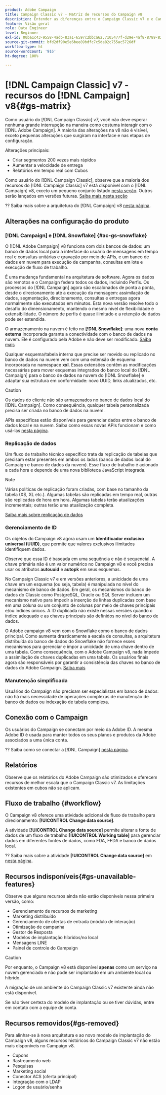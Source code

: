 ```yaml
---
product: Adobe Campaign
title: Campaign Classic v7 - Matriz de recursos do Campaign v8
description: Entender as diferenças entre o Campaign Classic v7 e o Campaign v8
feature: Visão geral
role: Data Engineer
level: Beginner
exl-id: 00ba1c43-9558-4adb-83a1-6597c2bbca62,7105477f-d29e-4af8-8789-82b4459761b0
source-git-commit: bfd2df90e5e6bee89bdfc7c5da82c755ac5726df
workflow-type: ht
source-wordcount: '916'
ht-degree: 100%

---
```


# [!DNL Campaign Classic] v7 - recursos do [!DNL Campaign] v8{#gs-matrix}

Como usuário do [!DNL Campaign Classic] v7, você não deve esperar nenhuma grande interrupção na maneira como costuma interagir com o [!DNL Adobe Campaign]. A maioria das alterações na v8 não é visível, exceto pequenas alterações que surgiram na interface e nas etapas de configuração.

Alterações principais:

* Criar segmentos 200 vezes mais rápidos
* Aumentar a velocidade de entrega
* Relatórios em tempo real com Cubos

Como usuário do [!DNL Campaign Classic], observe que a maioria dos recursos do [!DNL Campaign Classic] v7 está disponível com o [!DNL Campaign] v8, exceto um pequeno conjunto listado [nesta seção](#gs-removed). Outros serão lançados em versões futuras. [Saiba mais nesta seção](#gs-unavailable-features)

?? Saiba mais sobre a arquitetura do [!DNL Campaign] v8 [nesta página](../dev/architecture.md).

## Alterações na configuração do produto

### [!DNL Campaign] e [!DNL Snowflake] {#ac-gs-snowflake}

O [!DNL Adobe Campaign] v8 funciona com dois bancos de dados: um banco de dados local para a interface do usuário de mensagens em tempo real e consultas unitárias e gravação por meio de APIs, e um banco de dados em nuvem para execução de campanha, consultas em lote e execução de fluxo de trabalho.

É uma mudança fundamental na arquitetura de software. Agora os dados são remotos e o Campaign federa todos os dados, incluindo Perfis. Os processos do [!DNL Campaign] agora são escalonados de ponta a ponta, desde o direcionamento até a execução da mensagem: assimilação de dados, segmentação, direcionamento, consultas e entregas agora normalmente são executados em minutos. Esta nova versão resolve todo o desafio do dimensionamento, mantendo o mesmo nível de flexibilidade e extensibilidade. O número de perfis é quase ilimitado e a retenção de dados pode ser estendida.

O armazenamento na nuvem é feito no **[!DNL Snowflake]**: uma nova **conta externa** incorporada garante a conectividade com o banco de dados na nuvem. Ele é configurado pela Adobe e não deve ser modificado. [Saiba mais](../config/external-accounts.md)

Qualquer esquema/tabela interna que precise ser movido ou replicado no banco de dados na nuvem vem com uma extensão de esquema incorporada no namespace **xxl**. Essas extensões contêm as modificações necessárias para mover esquemas integrados do banco local do [!DNL Campaign] para o banco de dados na nuvem do [!DNL Snowflake] e adaptar sua estrutura em conformidade: novo UUID, links atualizados, etc.

>[!CAUTION]
>
> Os dados do cliente não são armazenados no banco de dados local do [!DNL Campaign]. Como consequência, qualquer tabela personalizada precisa ser criada no banco de dados na nuvem.


APIs específicas estão disponíveis para gerenciar dados entre o banco de dados local e na nuvem. Saiba como essas novas APIs funcionam e como usá-las [nesta página](../dev/new-apis.md).

### Replicação de dados

Um fluxo de trabalho técnico específico trata da replicação de tabelas que precisam estar presentes em ambos os lados (banco de dados local do Campaign e banco de dados da nuvem). Esse fluxo de trabalho é acionado a cada hora e depende de uma nova biblioteca JavaScript integrada.

>[!NOTE]
>
> Várias políticas de replicação foram criadas, com base no tamanho da tabela (XS, XL etc.).
> Algumas tabelas são replicadas em tempo real, outras são replicadas de hora em hora. Algumas tabelas terão atualizações incrementais; outras terão uma atualização completa.


[Saiba mais sobre replicação de dados](../config/replication.md)

### Gerenciamento de ID

Os objetos do Campaign v8 agora usam um **Identificador exclusivo universal (UUID)**, que permite que valores exclusivos ilimitados identifiquem dados.

Observe que essa ID é baseada em uma sequência e não é sequencial. A chave primária não é um valor numérico no Campaign v8 e você precisa usar os atributos **autouuid** e **autopk** em seus esquemas.

No Campaign Classic v7 e em versões anteriores, a unicidade de uma chave em um esquema (ou seja, tabela) é manipulada no nível do mecanismo de banco de dados. Em geral, os mecanismos do banco de dados do Classic como PostgreSQL, Oracle ou SQL Server incluem um mecanismo nativo para impedir a inserção de linhas duplicadas com base em uma coluna ou um conjunto de colunas por meio de chaves principais e/ou índices únicos. A ID duplicada não existe nessas versões quando o índice adequado e as chaves principais são definidos no nível do banco de dados.

O Adobe campaign v8 vem com o Snowflake como o banco de dados principal. Como aumenta drasticamente a escala de consultas, a arquitetura distribuída do banco de dados do Snowflake não fornece esses mecanismos para gerenciar e impor a unicidade de uma chave dentro de uma tabela. Como consequência, com o Adobe Campaign v8, nada impede a assimilação de chaves duplicadas em uma tabela. Os usuários finais agora são responsáveis por garantir a consistência das chaves no banco de dados do Adobe Campaign. [Saiba mais](../dev/keys.md)

### Manutenção simplificada

Usuários do Campaign não precisam ser especialistas em banco de dados: não há mais necessidade de operações complexas de manutenção de banco de dados ou indexação de tabela complexa.

## Conexão com o Campaign

Os usuários do Campaign se conectam por meio da Adobe ID. A mesma Adobe ID é usada para manter todos os seus planos e produtos da Adobe associados a uma única conta.

?? Saiba como se conectar a [!DNL Campaign] [nesta página](connect.md).

## Relatórios

Observe que os relatórios do Adobe Campaign são otimizados e oferecem recursos de melhor escala que o Campaign Classic v7. As limitações existentes em cubos não se aplicam.

## Fluxo de trabalho {#workflow}

O Campaign v8 oferece uma atividade adicional de fluxo de trabalho para direcionamento: **[!UICONTROL Change data source]**.

A atividade **[!UICONTROL Change data source]** permite alterar a fonte de dados de um fluxo de trabalho **[!UICONTROL Working table]** para gerenciar dados em diferentes fontes de dados, como FDA, FFDA e banco de dados local.

?? Saiba mais sobre a atividade **[!UICONTROL Change data source]** em [nesta página](../config/workflows.md#change-data-source-activity).

## Recursos indisponíveis{#gs-unavailable-features}

Observe que alguns recursos ainda não estão disponíveis nessa primeira versão, como:

* Gerenciamento de recursos de marketing
* Marketing distribuído
* Gerenciamento de ofertas de entrada (módulo de interação)
* Otimização de campanha
* Gestor de Resposta
* Modelos de implantação híbridos/no local
* Mensagens LINE
* Painel de controle do Campaign

>[!CAUTION]
>
>Por enquanto, o Campaign v8 está disponível **apenas** como um serviço na nuvem gerenciado e não pode ser implantado em um ambiente local ou híbrido.
>
>A migração de um ambiente do Campaign Classic v7 existente ainda não está disponível.
>
>Se não tiver certeza do modelo de implantação ou se tiver dúvidas, entre em contato com a equipe de conta.

## Recursos removidos{#gs-removed}

Para alinhar-se à nova arquitetura e ao novo modelo de implantação do Campaign v8, alguns recursos históricos do Campaign Classic v7 não estão mais disponíveis no Campaign v8.

* Cupons
* Rastreamento web
* Pesquisas
* Marketing social
* Conector ACS (oferta principal)
* Integração com o LDAP
* Logon de usuário/senha
